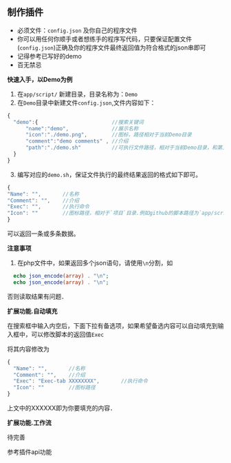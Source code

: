 制作插件
----
* 必须文件：`config.json` 及你自己的程序文件
* 你可以用任何你顺手或者想练手的程序写代码，只要保证配置文件(`config.json`)正确及你的程序文件最终返回值为符合格式的json串即可
* 记得参考已写好的demo
* 百无禁忌

**快速入手，以Demo为例**

1. 在`app/script/` 新建目录，目录名称为：`Demo`
2. 在`Demo`目录中新建文件`config.json`,文件内容如下：
  ```javascript
  {
    "demo":{                        //搜索关键词
        "name":"demo",              //展示名称
        "icon":"./demo.png",        //图标，路径相对于当前Demo目录
        "comment":"demo comments" , //介绍 
        "path":"./demo.sh"          //可执行文件路径，相对于当前Demo目录，和第三步的文件名称对应
    }
  }
```

3. 编写对应的`demo.sh`，保证文件执行的最终结果返回的格式如下即可。
  ```javascript
{
  "Name": "",       //名称
  "Comment": "",    //介绍
  "Exec": "",       //执行命令
  "Icon": ""        //图标路径，相对于`项目`目录.例如github的脚本路径为`app/script/github/github.sh`, 则图标路径为`../../script/github/github-icon.png`
}
````
可以返回一条或多条数据。

**注意事项**

1. 在php文件中，如果返回多个json语句，请使用`\n`分割，如

  ```php
    echo json_encode(array) . "\n";
    echo json_encode(array) . "\n";
  ```
  
  否则读取结果有问题．

**扩展功能.自动填充**

在搜索框中输入内空后，下面下拉有备选项，如果希望备选内容可以自动填充到输入框中，可以修改脚本的返回值`Exec`

将其内容修改为
```javascript
{
  "Name": "",       //名称
  "Comment": "",    //介绍
  "Exec": "Exec-tab XXXXXXXX",       //执行命令
  "Icon": ""        //图标路径
}
```
上文中的XXXXXX即为你要填充的内容．

**扩展功能.工作流**

待完善

参考插件api功能
